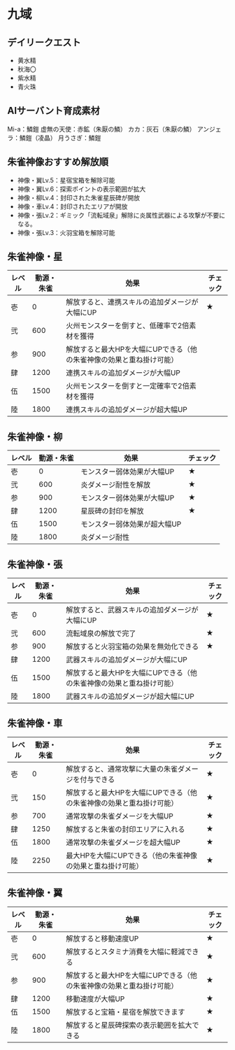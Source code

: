 # 九域
## デイリークエスト
* 黄水精
* 秋海〇
* 紫水精
* 青火珠

## AIサーバント育成素材
Mi-a：鱗鎧
虚無の天使：赤鉱（朱厭の鱗）
カカ：灰石（朱厭の鱗）
アンジェラ：鱗鎧（凌晶）
月うさぎ：鱗鎧


## 朱雀神像おすすめ解放順
* 神像・翼Lv.5：星宿宝箱を解除可能
* 神像・翼Lv.6：探索ポイントの表示範囲が拡大
* 神像・柳Lv.4：封印された朱雀星辰碑が開放
* 神像・車Lv.4：封印されたエリアが開放
* 神像・張Lv.2：ギミック「流転域泉」解除に炎属性武器による攻撃が不要になる。
* 神像・張Lv.3：火羽宝箱を解除可能

## 朱雀神像・星

| レベル | 動源・朱雀 | 効果 | チェック |
| --- | --- | --- | --- |
| 壱 | 0 | 解放すると、連携スキルの追加ダメージが大幅にUP | ★ |
| 弐 | 600 | 火州モンスターを倒すと、低確率で2倍素材を獲得 |
| 参 | 900 | 解放すると最大HPを大幅にUPできる（他の朱雀神像の効果と重ね掛け可能） |  |
| 肆 | 1200 | 連携スキルの追加ダメージが大幅UP |  |
| 伍 | 1500 | 火州モンスターを倒すと一定確率で2倍素材を獲得 |  |
| 陸 | 1800 | 連携スキルの追加ダメージが超大幅UP |  |

## 朱雀神像・柳

| レベル | 動源・朱雀 | 効果 | チェック |
| --- | --- | --- | --- |
| 壱 | 0 | モンスター弱体効果が大幅UP | ★ |
| 弐 | 600 | 炎ダメージ耐性を解放 | ★ |
| 参 | 900 | モンスター弱体効果が大幅UP | ★ |
| 肆 | 1200 | 星辰碑の封印を解放 | ★ |
| 伍 | 1500 | モンスター弱体効果が超大幅UP |  |
| 陸 | 1800 | 炎ダメージ耐性 |  |

## 朱雀神像・張

| レベル | 動源・朱雀 | 効果 | チェック |
| --- | --- | --- | --- |
| 壱 | 0 | 解放すると、武器スキルの追加ダメージが大幅にUP | ★ |
| 弐 | 600 | 流転域泉の解放で完了 | ★ |
| 参 | 900 | 解放すると火羽宝箱の効果を無効化できる | ★ |
| 肆 | 1200 | 武器スキルの追加ダメージが大幅にUP |  |
| 伍 | 1500 | 解放すると最大HPを大幅にUPできる（他の朱雀神像の効果と重ね掛け可能） |  |
| 陸 | 1800 | 武器スキルの追加ダメージが超大幅にUP |  |

## 朱雀神像・車

| レベル | 動源・朱雀 | 効果 | チェック |
| --- | --- | --- | --- |
| 壱 | 0 | 解放すると、通常攻撃に大量の朱雀ダメージを付与できる | ★ |
| 弐 | 150 | 解放すると最大HPを大幅にUPできる（他の朱雀神像の効果と重ね掛け可能） | ★ |
| 参 | 700 | 通常攻撃の朱雀ダメージを大幅UP | ★ |
| 肆 | 1250 | 解放すると朱雀の封印エリアに入れる | ★ |
| 伍 | 1800 | 通常攻撃の朱雀ダメージを超大幅UP | ★ |
| 陸 | 2250 | 最大HPを大幅にUPできる（他の朱雀神像の効果と重ね掛け可能） | ★ |

## 朱雀神像・翼

| レベル | 動源・朱雀 | 効果 | チェック |
| --- | --- | --- | --- |
| 壱 | 0 | 解放すると移動速度UP | ★ |
| 弐 | 600 | 解放するとスタミナ消費を大幅に軽減できる | ★ |
| 参 | 900 | 解放すると最大HPを大幅にUPできる（他の朱雀神像の効果と重ね掛け可能） | ★ |
| 肆 | 1200 | 移動速度が大幅UP | ★ |
| 伍 | 1500 | 解放すると宝箱・星宿を解放できます | ★ |
| 陸 | 1800 | 解放すると星辰碑探索の表示範囲を拡大できる | ★ |
